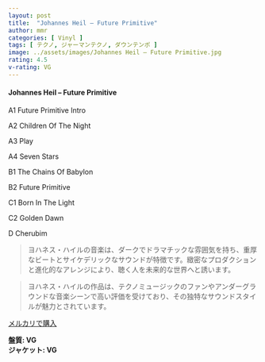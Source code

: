 ```yaml
---
layout: post
title:  "Johannes Heil – Future Primitive"
author: mmr
categories: [ Vinyl ]
tags: [ テクノ, ジャーマンテクノ, ダウンテンポ ]
image: ../assets/images/Johannes Heil – Future Primitive.jpg
rating: 4.5
v-rating: VG
---
```


#### Johannes Heil – Future Primitive


A1  Future Primitive Intro


A2  Children Of The Night


A3  Play


A4  Seven Stars


B1  The Chains Of Babylon


B2  Future Primitive


C1  Born In The Light


C2  Golden Dawn


D   Cherubim


> ヨハネス・ハイルの音楽は、ダークでドラマチックな雰囲気を持ち、重厚なビートとサイケデリックなサウンドが特徴です。緻密なプロダクションと進化的なアレンジにより、聴く人を未来的な世界へと誘います。

> ヨハネス・ハイルの作品は、テクノミュージックのファンやアンダーグラウンドな音楽シーンで高い評価を受けており、その独特なサウンドスタイルが魅力とされています。


[メルカリで購入](https://jp.mercari.com/item/m46295753268)


<div class="mt-4 mb-4 d-flex align-items-center">
<strong class="mr-1">盤質: VG</strong>
</div>
<div class="mt-4 mb-4 d-flex align-items-center">
<strong class="mr-1">ジャケット: VG</strong>
</div>